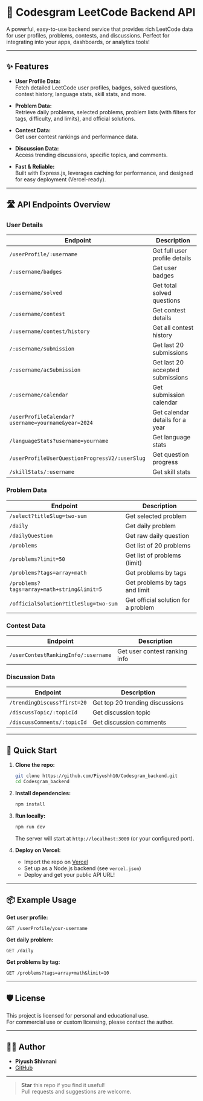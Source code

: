 # 🚀 Codesgram LeetCode Backend API

A powerful, easy-to-use backend service that provides rich LeetCode data for user profiles, problems, contests, and discussions. Perfect for integrating into your apps, dashboards, or analytics tools!

---

## ✨ Features

- **User Profile Data:**  
  Fetch detailed LeetCode user profiles, badges, solved questions, contest history, language stats, skill stats, and more.

- **Problem Data:**  
  Retrieve daily problems, selected problems, problem lists (with filters for tags, difficulty, and limits), and official solutions.

- **Contest Data:**  
  Get user contest rankings and performance data.

- **Discussion Data:**  
  Access trending discussions, specific topics, and comments.

- **Fast & Reliable:**  
  Built with Express.js, leverages caching for performance, and designed for easy deployment (Vercel-ready).

---

## 🛣️ API Endpoints Overview

### User Details
| Endpoint | Description |
|----------|-------------|
| `/userProfile/:username` | Get full user profile details |
| `/:username/badges` | Get user badges |
| `/:username/solved` | Get total solved questions |
| `/:username/contest` | Get contest details |
| `/:username/contest/history` | Get all contest history |
| `/:username/submission` | Get last 20 submissions |
| `/:username/acSubmission` | Get last 20 accepted submissions |
| `/:username/calendar` | Get submission calendar |
| `/userProfileCalendar?username=yourname&year=2024` | Get calendar details for a year |
| `/languageStats?username=yourname` | Get language stats |
| `/userProfileUserQuestionProgressV2/:userSlug` | Get question progress |
| `/skillStats/:username` | Get skill stats |

### Problem Data
| Endpoint | Description |
|----------|-------------|
| `/select?titleSlug=two-sum` | Get selected problem |
| `/daily` | Get daily problem |
| `/dailyQuestion` | Get raw daily question |
| `/problems` | Get list of 20 problems |
| `/problems?limit=50` | Get list of problems (limit) |
| `/problems?tags=array+math` | Get problems by tags |
| `/problems?tags=array+math+string&limit=5` | Get problems by tags and limit |
| `/officialSolution?titleSlug=two-sum` | Get official solution for a problem |

### Contest Data
| Endpoint | Description |
|----------|-------------|
| `/userContestRankingInfo/:username` | Get user contest ranking info |

### Discussion Data
| Endpoint | Description |
|----------|-------------|
| `/trendingDiscuss?first=20` | Get top 20 trending discussions |
| `/discussTopic/:topicId` | Get discussion topic |
| `/discussComments/:topicId` | Get discussion comments |

---

## 🚦 Quick Start

1. **Clone the repo:**
   ```bash
   git clone https://github.com/Piyushh10/Codesgram_backend.git
   cd Codesgram_backend
   ```

2. **Install dependencies:**
   ```bash
   npm install
   ```

3. **Run locally:**
   ```bash
   npm run dev
   ```
   The server will start at `http://localhost:3000` (or your configured port).

4. **Deploy on Vercel:**  
   - Import the repo on [Vercel](https://vercel.com/)
   - Set up as a Node.js backend (see `vercel.json`)
   - Deploy and get your public API URL!

---

## 📦 Example Usage

**Get user profile:**
```http
GET /userProfile/your-username
```

**Get daily problem:**
```http
GET /daily
```

**Get problems by tag:**
```http
GET /problems?tags=array+math&limit=10
```

---

## 🛡️ License

This project is licensed for personal and educational use.  
For commercial use or custom licensing, please contact the author.

---

## 🙋‍♂️ Author

- **Piyush Shivnani**
- [GitHub](https://github.com/Piyushh10)

---

> **Star** this repo if you find it useful!  
> Pull requests and suggestions are welcome. 